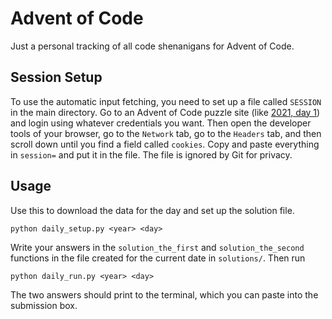 # Advent of Code
Just a personal tracking of all code shenanigans for Advent of Code.

## Session Setup
To use the automatic input fetching, you need to set up a file called `SESSION` in the main directory. Go to an Advent of Code puzzle site (like [2021, day 1](https://adventofcode.com/2021/day/1)) and login using whatever credentials you want. Then open the developer tools of your browser, go to the `Network` tab, go to the `Headers` tab, and then scroll down until you find a field called `cookies`. Copy and paste everything in `session=` and put it in the file. The file is ignored by Git for privacy.

## Usage
Use this to download the data for the day and set up the solution file.

```
python daily_setup.py <year> <day>
```

Write your answers in the `solution_the_first` and `solution_the_second` functions in the file created for the current date in `solutions/`. Then run

```
python daily_run.py <year> <day>
```

The two answers should print to the terminal, which you can paste into the submission box.
